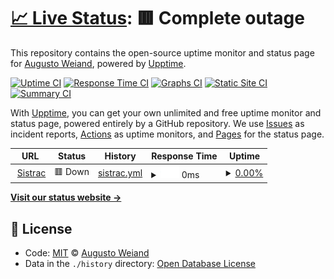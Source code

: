 # [📈 Live Status](https://aweiand.github.io/status-ifrs-osorio): <!--live status--> **🟥 Complete outage**

This repository contains the open-source uptime monitor and status page for [Augusto Weiand](http://www.sitches.com.br), powered by [Upptime](https://github.com/upptime/upptime).

[![Uptime CI](https://github.com/koj-co/upptime/workflows/Uptime%20CI/badge.svg)](https://github.com/koj-co/upptime/actions?query=workflow%3A%22Uptime+CI%22)
[![Response Time CI](https://github.com/koj-co/upptime/workflows/Response%20Time%20CI/badge.svg)](https://github.com/koj-co/upptime/actions?query=workflow%3A%22Response+Time+CI%22)
[![Graphs CI](https://github.com/koj-co/upptime/workflows/Graphs%20CI/badge.svg)](https://github.com/koj-co/upptime/actions?query=workflow%3A%22Graphs+CI%22)
[![Static Site CI](https://github.com/koj-co/upptime/workflows/Static%20Site%20CI/badge.svg)](https://github.com/koj-co/upptime/actions?query=workflow%3A%22Static+Site+CI%22)
[![Summary CI](https://github.com/koj-co/upptime/workflows/Summary%20CI/badge.svg)](https://github.com/koj-co/upptime/actions?query=workflow%3A%22Summary+CI%22)

With [Upptime](https://upptime.js.org), you can get your own unlimited and free uptime monitor and status page, powered entirely by a GitHub repository. We use [Issues](https://github.com/aweiand/status-ifrs-osorio/issues) as incident reports, [Actions](https://github.com/aweiand/status-ifrs-osorio/actions) as uptime monitors, and [Pages](https://aweiand.github.io/status-ifrs-osorio) for the status page.

<!--start: status pages-->
<!-- This summary is generated by Upptime (https://github.com/upptime/upptime) -->
<!-- Do not edit this manually, your changes will be overwritten -->
<!-- prettier-ignore -->
| URL | Status | History | Response Time | Uptime |
| --- | ------ | ------- | ------------- | ------ |
| <img alt="" src="https://icons.duckduckgo.com/ip3/sistrac.osorio.ifrs.edu.br.ico" height="13"> [Sistrac](https://sistrac.osorio.ifrs.edu.br) | 🟥 Down | [sistrac.yml](https://github.com/aweiand/status-ifrs-osorio/commits/HEAD/history/sistrac.yml) | <details><summary><img alt="Response time graph" src="./graphs/sistrac/response-time-week.png" height="20"> 0ms</summary><br><a href="https://aweiand.github.io/status-ifrs-osorio/history/sistrac"><img alt="Response time 1000" src="https://img.shields.io/endpoint?url=https%3A%2F%2Fraw.githubusercontent.com%2Faweiand%2Fstatus-ifrs-osorio%2FHEAD%2Fapi%2Fsistrac%2Fresponse-time.json"></a><br><a href="https://aweiand.github.io/status-ifrs-osorio/history/sistrac"><img alt="24-hour response time 0" src="https://img.shields.io/endpoint?url=https%3A%2F%2Fraw.githubusercontent.com%2Faweiand%2Fstatus-ifrs-osorio%2FHEAD%2Fapi%2Fsistrac%2Fresponse-time-day.json"></a><br><a href="https://aweiand.github.io/status-ifrs-osorio/history/sistrac"><img alt="7-day response time 0" src="https://img.shields.io/endpoint?url=https%3A%2F%2Fraw.githubusercontent.com%2Faweiand%2Fstatus-ifrs-osorio%2FHEAD%2Fapi%2Fsistrac%2Fresponse-time-week.json"></a><br><a href="https://aweiand.github.io/status-ifrs-osorio/history/sistrac"><img alt="30-day response time 0" src="https://img.shields.io/endpoint?url=https%3A%2F%2Fraw.githubusercontent.com%2Faweiand%2Fstatus-ifrs-osorio%2FHEAD%2Fapi%2Fsistrac%2Fresponse-time-month.json"></a><br><a href="https://aweiand.github.io/status-ifrs-osorio/history/sistrac"><img alt="1-year response time 935" src="https://img.shields.io/endpoint?url=https%3A%2F%2Fraw.githubusercontent.com%2Faweiand%2Fstatus-ifrs-osorio%2FHEAD%2Fapi%2Fsistrac%2Fresponse-time-year.json"></a></details> | <details><summary><a href="https://aweiand.github.io/status-ifrs-osorio/history/sistrac">0.00%</a></summary><a href="https://aweiand.github.io/status-ifrs-osorio/history/sistrac"><img alt="All-time uptime 89.00%" src="https://img.shields.io/endpoint?url=https%3A%2F%2Fraw.githubusercontent.com%2Faweiand%2Fstatus-ifrs-osorio%2FHEAD%2Fapi%2Fsistrac%2Fuptime.json"></a><br><a href="https://aweiand.github.io/status-ifrs-osorio/history/sistrac"><img alt="24-hour uptime 0.00%" src="https://img.shields.io/endpoint?url=https%3A%2F%2Fraw.githubusercontent.com%2Faweiand%2Fstatus-ifrs-osorio%2FHEAD%2Fapi%2Fsistrac%2Fuptime-day.json"></a><br><a href="https://aweiand.github.io/status-ifrs-osorio/history/sistrac"><img alt="7-day uptime 0.00%" src="https://img.shields.io/endpoint?url=https%3A%2F%2Fraw.githubusercontent.com%2Faweiand%2Fstatus-ifrs-osorio%2FHEAD%2Fapi%2Fsistrac%2Fuptime-week.json"></a><br><a href="https://aweiand.github.io/status-ifrs-osorio/history/sistrac"><img alt="30-day uptime 0.00%" src="https://img.shields.io/endpoint?url=https%3A%2F%2Fraw.githubusercontent.com%2Faweiand%2Fstatus-ifrs-osorio%2FHEAD%2Fapi%2Fsistrac%2Fuptime-month.json"></a><br><a href="https://aweiand.github.io/status-ifrs-osorio/history/sistrac"><img alt="1-year uptime 69.34%" src="https://img.shields.io/endpoint?url=https%3A%2F%2Fraw.githubusercontent.com%2Faweiand%2Fstatus-ifrs-osorio%2FHEAD%2Fapi%2Fsistrac%2Fuptime-year.json"></a></details>

<!--end: status pages-->

[**Visit our status website →**](https://aweiand.github.io/status-ifrs-osorio)

## 📄 License

- Code: [MIT](./LICENSE) © [Augusto Weiand](http://www.sitches.com.br)
- Data in the `./history` directory: [Open Database License](https://opendatacommons.org/licenses/odbl/1-0/)
